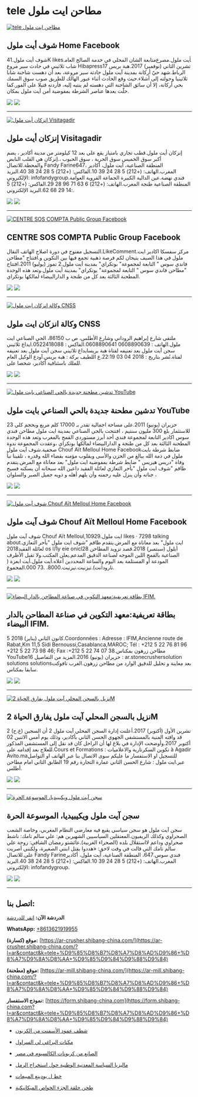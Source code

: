 # tele مطاحن ايت ملول

<a href="https://swt.shibang-china.com/?l=ar&img&k=tele+%D9%85%D8%B7%D8%A7%D8%AD%D9%86+%D8%A7%D9%8A%D8%AA+%D9%85%D9%84%D9%88%D9%84" target="_blank">![tele مطاحن ايت ملول](http://static.shibang-china.com/all-800x300/1494.jpg)</a>

## شوف أيت ملول Home Facebook
شوف أيت ملول.41K likes.متابعة الشان المحلي في خدمة الصالح العام‎أيت ملول.مصرع شاب ثلاثيني في حادث سير مروع Hibapress17 تشرين الثاني (نوفمبر) 2017.هبة بريس الرباط.شهد حيّ أركانة بمدينة آيت ملول حادثة سير مروعة، بعد أن دهست شاحنة شابا ثلاثينيا وحولته إلى أشلاء.حيث وقع الحادث أثناء عبور الهالك للطريق صوب سوق السمك بحي أركانة، إلا أن سائق الشاحنة التي دهسته لم ينتبه إليه، فأردته قتيلا على الفور.كما حلّت بعدها عناصر الشرطة بمفوضية أمن آيت ملول بمكان.


<a href="https://whatsapp.shibangsoft.com/WhatsApp.php" target="_blank" title="WhatsApp">![](http://static.shibang-china.com/icon/whatsapp.png)</a> <a href="https://swt.shibang-china.com/?l=ar&icon&k=tele+%D9%85%D8%B7%D8%A7%D8%AD%D9%86+%D8%A7%D9%8A%D8%AA+%D9%85%D9%84%D9%88%D9%84" target="_blank">![](http://static.shibang-china.com/icon/chat-ar.png)</a>

---

<a href="https://swt.shibang-china.com/?l=ar&img&k=tele+%D9%85%D8%B7%D8%A7%D8%AD%D9%86+%D8%A7%D9%8A%D8%AA+%D9%85%D9%84%D9%88%D9%84" target="_blank">![إنزكان أيت ملول Visitagadir](http://static.shibang-china.com/all-800x300/356.jpg)</a>

## إنزكان أيت ملول Visitagadir
إنزكان أيت ملول.قطب تجاري بامتياز يقع على بعد 12 كيلومتر من مدينة أكادير ، يضم أكبر سوق الخميس سوق الحرية ، سوق الحبوب ،.إنزكان هي القلب النابض والمحطة.للاتصال Fandy Farine647، المنطقة الصناعية، آيت ملول، أكادير المغرب.الهاتف: (+212) 5 28 24 39 10.الفاكس: (+212) 5 28 24 38 40.البريد الإلكتروني: infofandygroup.فندي نهضة.عين الدالية الكبيرة الجماعة القروية العوامة المنطقة الصناعية طنجة المغرب.الهاتف: (+212) 6 63 71 96 28 29.الفاكس: (+212) 5 14 29 68 62.البريد الإلكتروني:.


<a href="https://whatsapp.shibangsoft.com/WhatsApp.php" target="_blank" title="WhatsApp">![](http://static.shibang-china.com/icon/whatsapp.png)</a> <a href="https://swt.shibang-china.com/?l=ar&icon&k=tele+%D9%85%D8%B7%D8%A7%D8%AD%D9%86+%D8%A7%D9%8A%D8%AA+%D9%85%D9%84%D9%88%D9%84" target="_blank">![](http://static.shibang-china.com/icon/chat-ar.png)</a>

---

<a href="https://swt.shibang-china.com/?l=ar&img&k=tele+%D9%85%D8%B7%D8%A7%D8%AD%D9%86+%D8%A7%D9%8A%D8%AA+%D9%85%D9%84%D9%88%D9%84" target="_blank">![CENTRE SOS COMPTA Public Group Facebook](http://static.shibang-china.com/all-800x300/602.jpg)</a>

## CENTRE SOS COMPTA Public Group Facebook
التسجيل مفتوح في دورة اصلاح الهاتف النقال.LikeComment.مركز سفسكا اكادير ايت ملول في هذا الصيف يتيحان لكم فرصة ذهبية تجمع فيها بين التكوين و.افتتاح "مطاحن فاندي سوس " التابعة لمجموعة" بوتكراي" بمدينة أيت ملول.2 تموز (يوليو) 2011.افتتاح "مطاحن فاندي سوس " التابعة لمجموعة" بوتكراي" بمدينة أيت ملول.وتعد هذه الوحدة المطحنة الثالثة بعد كل من طنجة و الدارالبيضاء لمالكها بوتكراي.


<a href="https://whatsapp.shibangsoft.com/WhatsApp.php" target="_blank" title="WhatsApp">![](http://static.shibang-china.com/icon/whatsapp.png)</a> <a href="https://swt.shibang-china.com/?l=ar&icon&k=tele+%D9%85%D8%B7%D8%A7%D8%AD%D9%86+%D8%A7%D9%8A%D8%AA+%D9%85%D9%84%D9%88%D9%84" target="_blank">![](http://static.shibang-china.com/icon/chat-ar.png)</a>

---

<a href="https://swt.shibang-china.com/?l=ar&img&k=tele+%D9%85%D8%B7%D8%A7%D8%AD%D9%86+%D8%A7%D9%8A%D8%AA+%D9%85%D9%84%D9%88%D9%84" target="_blank">![وكالة انزكان ايت ملول CNSS](http://static.shibang-china.com/all-800x300/229.jpg)</a>

## وكالة انزكان ايت ملول CNSS
ملتقى شارع إبراهيم الروداني وشارع الأطلس، ص ب 86150، الحي الصناعي ايت ملول.الهاتف : 0608890639 0608890641.الفاكس : 0522418088.ايداع ثلاثيني سجن آيت ملول بعد تعنيفه لفتاة هبة بريسايداع ثلاثيني سجن آيت ملول بعد تعنيفه لفتاة.نُشر بتاريخ : 2018 04 03 22:19.ع اللطيف بركة : هبة بريس.آودع الوكيل العام للملك باسئنافية أكادير، شخصا على.


<a href="https://whatsapp.shibangsoft.com/WhatsApp.php" target="_blank" title="WhatsApp">![](http://static.shibang-china.com/icon/whatsapp.png)</a> <a href="https://swt.shibang-china.com/?l=ar&icon&k=tele+%D9%85%D8%B7%D8%A7%D8%AD%D9%86+%D8%A7%D9%8A%D8%AA+%D9%85%D9%84%D9%88%D9%84" target="_blank">![](http://static.shibang-china.com/icon/chat-ar.png)</a>

---

<a href="https://swt.shibang-china.com/?l=ar&img&k=tele+%D9%85%D8%B7%D8%A7%D8%AD%D9%86+%D8%A7%D9%8A%D8%AA+%D9%85%D9%84%D9%88%D9%84" target="_blank">![تدشين مطحنة جديدة بالحي الصناعي بايت ملول YouTube](http://static.shibang-china.com/all-800x300/1236.jpg)</a>

## تدشين مطحنة جديدة بالحي الصناعي بايت ملول YouTube
23 حزيران (يونيو) 2011.على مساحة اجمالية تقدر بـ 17000 كلم مربع وبحجم كلي للاستثمار بلغ 300 مليون سنتيم ، افتتحت بالحي الصناعي بمدينة ايت ملول مطاحن فندي سوس اكادير التابعة لمجموعة فندي أحد أبرز مستوردي القمح بالمغرب وتعد هذه الوحدة المطحنة الثالثة بعد كل من طنجة و الدارالبيضاء لمالكها بوتكراي ،وعقدت المجموعة ندوة صحفية.شوف آيت ملول Chouf Aït Melloul Home Facebookضابط شرطة بايت ملول في ذمة الله ببالغ من الحزن والأسى وبقلوب مؤمنه بقضاء الله وقدره ، تلقينا نبأ وفاة &quot;دريس هيريس &quot; ضابط شرطة بمفوضية ايت ملول&quot; بعد معاناة مع المرض.يتقدم طاقم &quot;شوف ايت ملول &quot;بأحر التعازي لعائلة الفقيد داعين الله سبحانه أن يسكنه فسيح جناته وأن ينزل عليه رحمته وأن يلهم أهله و ذويه جميل الصبر والسلوان ،


<a href="https://whatsapp.shibangsoft.com/WhatsApp.php" target="_blank" title="WhatsApp">![](http://static.shibang-china.com/icon/whatsapp.png)</a> <a href="https://swt.shibang-china.com/?l=ar&icon&k=tele+%D9%85%D8%B7%D8%A7%D8%AD%D9%86+%D8%A7%D9%8A%D8%AA+%D9%85%D9%84%D9%88%D9%84" target="_blank">![](http://static.shibang-china.com/icon/chat-ar.png)</a>

---

<a href="https://swt.shibang-china.com/?l=ar&img&k=tele+%D9%85%D8%B7%D8%A7%D8%AD%D9%86+%D8%A7%D9%8A%D8%AA+%D9%85%D9%84%D9%88%D9%84" target="_blank">![شوف آيت ملول Chouf Aït Melloul Home Facebook](http://static.shibang-china.com/all-800x300/1233.jpg)</a>

## شوف آيت ملول Chouf Aït Melloul Home Facebook
شوف آيت ملول Chouf Aït Melloul,ايت ملول.10929 likes · 7298 talking about.ايت ملول&quot; بعد معاناة مع المرض.يتقدم طاقم &quot;شوف ايت ملول &quot;بأحر التعازي لعائلة الفقيد2018 os lЛy eie onicl28 أيلول (سبتمبر) 2018.قصد تزويد المطاحن الصناعية بالقمح اللين الموجه لصناعة الدقيق المدعم.يعلن المكتب.ولا تقبل الأظرف المودعة أو المستلمة بعد اليوم والساعة المحددين أعلاه.أيت ملول.أيت ابعزة ( تارودانت).تيزنيت.تيزنيت.8000. .73 000.المجموع.


<a href="https://whatsapp.shibangsoft.com/WhatsApp.php" target="_blank" title="WhatsApp">![](http://static.shibang-china.com/icon/whatsapp.png)</a> <a href="https://swt.shibang-china.com/?l=ar&icon&k=tele+%D9%85%D8%B7%D8%A7%D8%AD%D9%86+%D8%A7%D9%8A%D8%AA+%D9%85%D9%84%D9%88%D9%84" target="_blank">![](http://static.shibang-china.com/icon/chat-ar.png)</a>

---

<a href="https://swt.shibang-china.com/?l=ar&img&k=tele+%D9%85%D8%B7%D8%A7%D8%AD%D9%86+%D8%A7%D9%8A%D8%AA+%D9%85%D9%84%D9%88%D9%84" target="_blank">![بطاقة تعريفية:معهد التكوين في صناعة المطاحن بالدار البيضاء IFIM.](http://static.shibang-china.com/all-800x300/313.jpg)</a>

## بطاقة تعريفية:معهد التكوين في صناعة المطاحن بالدار البيضاء IFIM.
5 كانون الثاني (يناير) 2018.Coordonnées : Adresse : IFIM,Ancienne route de Rabat,Km 11,5 Sidi Bernoussi,Casablanca,MAROC; Tél : +212 5 22 76 81 96 +212 5 22 73 98 46; Fax :+212 5 22 74 07 38.مطاحن زرهون بمكناس YouTube16 حزيران (يونيو) 2016.المزيد من التفاصيل : ar.stonecrushersolution solutions solutionsبعد معاينة و تحليل للدقيق الوارد من مطاحن زرهون.الغرب تافوكت سابقا بمكناس.


<a href="https://whatsapp.shibangsoft.com/WhatsApp.php" target="_blank" title="WhatsApp">![](http://static.shibang-china.com/icon/whatsapp.png)</a> <a href="https://swt.shibang-china.com/?l=ar&icon&k=tele+%D9%85%D8%B7%D8%A7%D8%AD%D9%86+%D8%A7%D9%8A%D8%AA+%D9%85%D9%84%D9%88%D9%84" target="_blank">![](http://static.shibang-china.com/icon/chat-ar.png)</a>

---

<a href="https://swt.shibang-china.com/?l=ar&img&k=tele+%D9%85%D8%B7%D8%A7%D8%AD%D9%86+%D8%A7%D9%8A%D8%AA+%D9%85%D9%84%D9%88%D9%84" target="_blank">![نزيل بالسجن المحلي آيت ملول يفارق الحياة 2M](http://static.shibang-china.com/all-800x300/703.jpg)</a>

## نزيل بالسجن المحلي آيت ملول يفارق الحياة 2M
2 تشرين الأول (أكتوبر) 2017.أعلنت إدارة السجن المحلي آيت ملول 2 أن السجين (ع.ح) قد وافته المنية بالمستشفى الجهوي الحسن الثاني بأكادير، وذلك يوم أمس الاثنين 02 أكتوبر 2017.وأوضحت الإدارة في بلاغ لها أن الراحل كان قد نقل إلى المستشفى المذكور للعلاج بعد إقدامه على.Cours et Formations : تكوين السكرتارية والاعلاميات à Agadir Avito.maللتسجيل او الاستفسار ما عليكم سوى الاتصال بنا عبر الهاتف او التواصل عبر.ايت ملول : شارع الحسن الثاني عمارة التجارة رقم 19 الطابق الثاني امام مطاحن أطلس.


<a href="https://whatsapp.shibangsoft.com/WhatsApp.php" target="_blank" title="WhatsApp">![](http://static.shibang-china.com/icon/whatsapp.png)</a> <a href="https://swt.shibang-china.com/?l=ar&icon&k=tele+%D9%85%D8%B7%D8%A7%D8%AD%D9%86+%D8%A7%D9%8A%D8%AA+%D9%85%D9%84%D9%88%D9%84" target="_blank">![](http://static.shibang-china.com/icon/chat-ar.png)</a>

---

<a href="https://swt.shibang-china.com/?l=ar&img&k=tele+%D9%85%D8%B7%D8%A7%D8%AD%D9%86+%D8%A7%D9%8A%D8%AA+%D9%85%D9%84%D9%88%D9%84" target="_blank">![سجن آيت ملول ويكيبيديا، الموسوعة الحرة](http://static.shibang-china.com/all-800x300/283.jpg)</a>

## سجن آيت ملول ويكيبيديا، الموسوعة الحرة
سجن آيت ملول هو سجن سياسي يقبع فيه معارضي النظام المغربي، وخاصة الشعب الصحراوي وكذلك الريفيون.المعتقلين السياسيين الشهيرين هم: علي سالم تامك: ناشط صحراوي وداعم لااستقلال بلده (الصحراء الغربية).عائشتو رمضان الشافي: زوجة علي سالم تامك التي قالت في وقت لاحق: «هددوا بقتل ابنتي الصغيرة، ولكنني أصريت على.للاتصال Fandy Farineفندي سوس.647، المنطقة الصناعية، آيت ملول، أكادير المغرب.الهاتف: (+212) 5 28 24 39 10.الفاكس: (+212) 5 28 24 38 40.البريد الإلكتروني: infofandygroup.


<a href="https://whatsapp.shibangsoft.com/WhatsApp.php" target="_blank" title="WhatsApp">![](http://static.shibang-china.com/icon/whatsapp.png)</a> <a href="https://swt.shibang-china.com/?l=ar&icon&k=tele+%D9%85%D8%B7%D8%A7%D8%AD%D9%86+%D8%A7%D9%8A%D8%AA+%D9%85%D9%84%D9%88%D9%84" target="_blank">![](http://static.shibang-china.com/icon/chat-ar.png)</a>

---
## اتصل بنا:

**الدردشة الآن:** [انقر للدردشة](https://swt.shibang-china.com?l=ar&contact&k=tele+%D9%85%D8%B7%D8%A7%D8%AD%D9%86+%D8%A7%D9%8A%D8%AA+%D9%85%D9%84%D9%88%D9%84)

**WhatsApp:**  [+8613621919955](https://whatsapp.shibangsoft.com/WhatsApp.php)

**موقع (كسارة):** [https://ar-crusher.shibang-china.com/](https://ar-crusher.shibang-china.com/?l=ar&contact&k=tele+%D9%85%D8%B7%D8%A7%D8%AD%D9%86+%D8%A7%D9%8A%D8%AA+%D9%85%D9%84%D9%88%D9%84)

**موقع (مطحنة):** [https://ar-mill.shibang-china.com/](https://ar-mill.shibang-china.com/?l=ar&contact&k=tele+%D9%85%D8%B7%D8%A7%D8%AD%D9%86+%D8%A7%D9%8A%D8%AA+%D9%85%D9%84%D9%88%D9%84)

**نموذج الاستفسار:** [https://form.shibang-china.com](https://form.shibang-china.com?l=ar&contact&k=tele+%D9%85%D8%B7%D8%A7%D8%AD%D9%86+%D8%A7%D9%8A%D8%AA+%D9%85%D9%84%D9%88%D9%84)

* [شطف عمود الأسمنت من الكربون](../31/%D8%B4%D8%B7%D9%81%20%D8%B9%D9%85%D9%88%D8%AF%20%D8%A7%D9%84%D8%A3%D8%B3%D9%85%D9%86%D8%AA%20%D9%85%D9%86%20%D8%A7%D9%84%D9%83%D8%B1%D8%A8%D9%88%D9%86.md)

* [مكنات البراغي لي السراول](../35/%D9%85%D9%83%D9%86%D8%A7%D8%AA%20%D8%A7%D9%84%D8%A8%D8%B1%D8%A7%D8%BA%D9%8A%20%D9%84%D9%8A%20%D8%A7%D9%84%D8%B3%D8%B1%D8%A7%D9%88%D9%84.md)

* [الصانع من كربونات الكالسيوم في مصر](../35/%D8%A7%D9%84%D8%B5%D8%A7%D9%86%D8%B9%20%D9%85%D9%86%20%D9%83%D8%B1%D8%A8%D9%88%D9%86%D8%A7%D8%AA%20%D8%A7%D9%84%D9%83%D8%A7%D9%84%D8%B3%D9%8A%D9%88%D9%85%20%D9%81%D9%8A%20%D9%85%D8%B5%D8%B1.md)

* [ماليزيا السياسة المعدنية الوطنية حول استخراج الرمل](../32/%D9%85%D8%A7%D9%84%D9%8A%D8%B2%D9%8A%D8%A7%20%D8%A7%D9%84%D8%B3%D9%8A%D8%A7%D8%B3%D8%A9%20%D8%A7%D9%84%D9%85%D8%B9%D8%AF%D9%86%D9%8A%D8%A9%20%D8%A7%D9%84%D9%88%D8%B7%D9%86%D9%8A%D8%A9%20%D8%AD%D9%88%D9%84%20%D8%A7%D8%B3%D8%AA%D8%AE%D8%B1%D8%A7%D8%AC%20%D8%A7%D9%84%D8%B1%D9%85%D9%84.md)

* [خط ل يودينغ المبيعات](../33/%D8%AE%D8%B7%20%D9%84%20%D9%8A%D9%88%D8%AF%D9%8A%D9%86%D8%BA%20%D8%A7%D9%84%D9%85%D8%A8%D9%8A%D8%B9%D8%A7%D8%AA.md)

* [طحن حلقة الجزء الخواص الميكانيكية](../31/%D8%B7%D8%AD%D9%86%20%D8%AD%D9%84%D9%82%D8%A9%20%D8%A7%D9%84%D8%AC%D8%B2%D8%A1%20%D8%A7%D9%84%D8%AE%D9%88%D8%A7%D8%B5%20%D8%A7%D9%84%D9%85%D9%8A%D9%83%D8%A7%D9%86%D9%8A%D9%83%D9%8A%D8%A9.md)